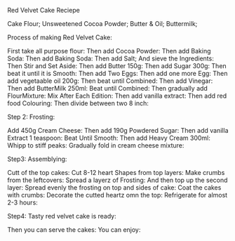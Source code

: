 Red Velvet Cake Reciepe

Cake Flour;
Unsweetened Cocoa Powder;
Butter & Oil;
Buttermilk;

Process of making Red Velvet Cake:

First take all purpose flour:
Then add Cocoa Powder:
Then add Baking Soda:
Then add Baking Soda:
Then add Salt;
And sieve the Ingredients:
Then Stir and Set Aside:
Then add Butter 150g:
Then add Sugar 300g:
Then beat it until it is Smooth:
Then add Two Eggs:
Then add one more Egg:
Then add vegetaable oil 200g:
Then beat until Combined:
Then add Vinegar:
Then add ButterMilk 250ml:
Beat until Combined:
Then gradually add FlourMixture:
Mix After Each Edition:
Then add vanilla extract:
Then add red food Colouring:
Then divide between two 8 inch:

Step 2: Frosting:

Add 450g Cream Cheese:
Then add 190g Powdered Sugar:
Then add vanilla Extract 1 teaspoon:
Beat Until Smooth:
Then add Heavy Cream 300ml:
Whipp to stiff peaks:
Gradually fold in cream cheese mixture:

Step3: Assemblying:

Cutt of the top cakes:
Cut 8-12 heart Shapes from top layers:
Make crumbs from the leftcovers:
Spread a layerz of Frosting:
And then top up the second layer:
Spread evenly the frosting on top and sides of cake:
Coat the cakes with crumbs:
Decorate the cutted heartz omn the top:
Refrigerate for almost 2-3 hours:

Step4: Tasty red velvet cake is ready:

Then you can serve the cakes:
You can enjoy:

